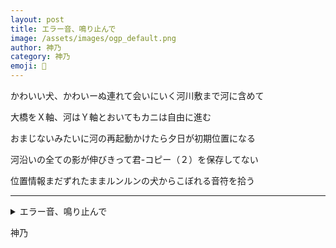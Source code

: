 ```yaml
---
layout: post
title: エラー音、鳴り止んで
image: /assets/images/ogp_default.png
author: 神乃
category: 神乃
emoji: 🦀
---
```


<div class="tanka-area"><div class="tanka">
<p>かわいい犬、かわいーぬ連れて会いにいく河川敷まで河に含めて</p>

<p>大橋をＸ軸、河はＹ軸とおいてもカニは自由に進む</p>

<p>おまじないみたいに河の再起動かけたら夕日が初期位置になる</p>

<p>河沿いの全ての影が伸びきって君<span class="dash">-</span>コピー（２）を保存してない</p>

<p>位置情報まだずれたままルンルンの犬からこぼれる音符を拾う</p>

</div></div>

---

<details><summary>エラー音、鳴り止んで</summary>
かわいい犬、かわいーぬ連れて会いにいく河川敷まで河に含めて<br />
大橋をＸ軸、河はＹ軸とおいてもカニは自由に進む<br />
おまじないみたいに河の再起動かけたら夕日が初期位置になる<br />
河沿いの全ての影が伸びきって君-コピー（２）を保存してない<br />
位置情報まだずれたままルンルンの犬からこぼれる音符を拾う<br />
<br />

</details>

神乃
